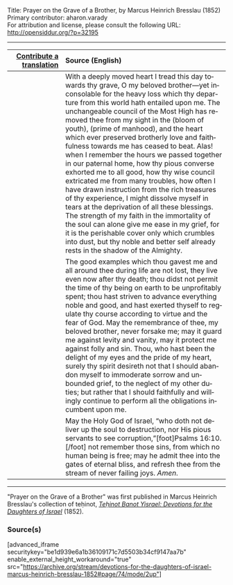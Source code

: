 <html>
<head></head>
<body>
Title: Prayer on the Grave of a Brother, by Marcus Heinrich Bresslau (1852)<br />
Primary contributor: aharon.varady<br />
For attribution and license, please consult the following URL: <a href="http://opensiddur.org/?p=32195">http://opensiddur.org/?p=32195</a>
<p />
<hr />

<table style="margin-left: auto;margin-right: auto;" class="draggable">
<thead><tr><th id="x" style="text-align: right;"><a href="/contributing/upload/">Contribute a translation</a></th><th style="text-align: left;">Source (English)</th></tr></thead>
<tbody>
<tr><td style="vertical-align:top;" width="25%">
<div class="liturgy" lang="he">

</span></div></td>
 
<td style="vertical-align:top;">
<div class="english" lang="en">
With a deeply moved heart I tread this day towards thy grave, O my beloved brother—yet inconsolable for the heavy loss which thy departure from this world hath entailed upon me. The unchangeable council of the Most High has removed thee from my sight in the (bloom of youth), (prime of manhood), and the heart which ever preserved brotherly love and faithfulness towards me has ceased to beat. Alas! when I remember the hours we passed together in our paternal home, how thy pious converse exhorted me to all good, how thy wise council extricated me from many troubles, how often I have drawn instruction from the rich treasures of thy experience, I might dissolve myself in tears at the deprivation of all these blessings. The strength of my faith in the immortality of the soul can alone give me ease in my grief, for it is the perishable cover only which crumbles into dust, but thy noble and better self already rests in the shadow of the Almighty. 
</div></td></tr>


<tr><td style="vertical-align:top;">
<div class="liturgy" lang="he">

</span></div></td>
 
<td style="vertical-align:top;">
<div class="english" lang="en">
The good examples which thou gavest me and all around thee during life are not lost, they live even now after thy death; thou didst not permit the time of thy being on earth to be unprofitably spent; thou hast striven to advance everything noble and good, and hast exerted thyself to regulate thy course according to virtue and the fear of God. May the remembrance of thee, my beloved brother, never forsake me; may it guard me against levity and vanity, may it protect me against folly and sin. Thou, who hast been the delight of my eyes and the pride of my heart, surely thy spirit desireth not that I should abandon myself to immoderate sorrow and unbounded grief, to the neglect of my other duties; but rather that I should faithfully and willingly continue to perform all the obligations incumbent upon me. 
</div></td></tr>


<tr><td style="vertical-align:top;">
<div class="liturgy" lang="he">

</span></div></td>
 
<td style="vertical-align:top;">
<div class="english" lang="en">
May the Holy God of Israel, “who doth not deliver up the soul to destruction, nor His pious servants to see corruption,”[foot]Psalms 16:10.[/foot] not remember those sins, from which no human being is free; may he admit thee into the gates of eternal bliss, and refresh thee from the stream of never failing joys. <em>Amen</em>. 
</div></td></tr>
</tbody></table>

<hr />

"Prayer on the Grave of a Brother" was first published in Marcus Heinrich Bresslau's collection of teḥinot, <em><a href="https://opensiddur.org/compilations/sifrei-tehinot/devotions-for-the-daughters-of-israel-by-marcus-heinrich-bresslau-1852/">Teḥinot Banot Yisrael: Devotions for the Daughters of Israel</a></em> (1852).

<h3>Source(s)</h3>

[advanced_iframe securitykey="be1d939e6a1b36109171c7d5503b34cf9147aa7b" enable_external_height_workaround="true" src="https://archive.org/stream/devotions-for-the-daughters-of-israel-marcus-heinrich-bresslau-1852#page/74/mode/2up"]

&nbsp;
</body>
</html>